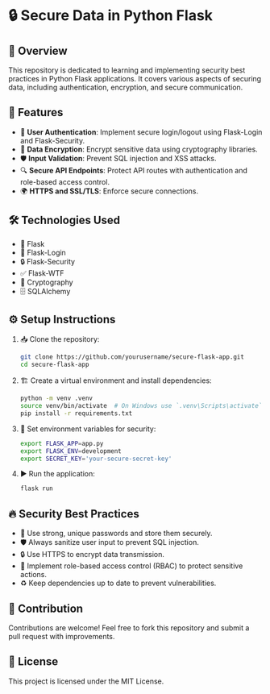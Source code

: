 # 🔒 Secure Data in Python Flask

## 📌 Overview
This repository is dedicated to learning and implementing security best practices in Python Flask applications. It covers various aspects of securing data, including authentication, encryption, and secure communication.

## 🚀 Features
- 🔑 **User Authentication**: Implement secure login/logout using Flask-Login and Flask-Security.
- 🔐 **Data Encryption**: Encrypt sensitive data using cryptography libraries.
- 🛡️ **Input Validation**: Prevent SQL injection and XSS attacks.
- 🔍 **Secure API Endpoints**: Protect API routes with authentication and role-based access control.
- 🌍 **HTTPS and SSL/TLS**: Enforce secure connections.

## 🛠 Technologies Used
- 🐍 Flask
- 🔑 Flask-Login
- 🔒 Flask-Security
- ✅ Flask-WTF
- 🔏 Cryptography
- 🗄️ SQLAlchemy

## ⚙️ Setup Instructions
1. 📥 Clone the repository:
   ```bash
   git clone https://github.com/yourusername/secure-flask-app.git
   cd secure-flask-app
   ```
2. 🏗️ Create a virtual environment and install dependencies:
   ```bash
   python -m venv .venv
   source venv/bin/activate  # On Windows use `.venv\Scripts\activate`
   pip install -r requirements.txt
   ```
3. 🔧 Set environment variables for security:
   ```bash
   export FLASK_APP=app.py
   export FLASK_ENV=development
   export SECRET_KEY='your-secure-secret-key'
   ```
4. ▶️ Run the application:
   ```bash
   flask run
   ```

## 🔥 Security Best Practices
- 🔑 Use strong, unique passwords and store them securely.
- 🛡️ Always sanitize user input to prevent SQL injection.
- 🔒 Use HTTPS to encrypt data transmission.
- 👥 Implement role-based access control (RBAC) to protect sensitive actions.
- ♻️ Keep dependencies up to date to prevent vulnerabilities.

## 🤝 Contribution
Contributions are welcome! Feel free to fork this repository and submit a pull request with improvements.

## 📜 License
This project is licensed under the MIT License.


